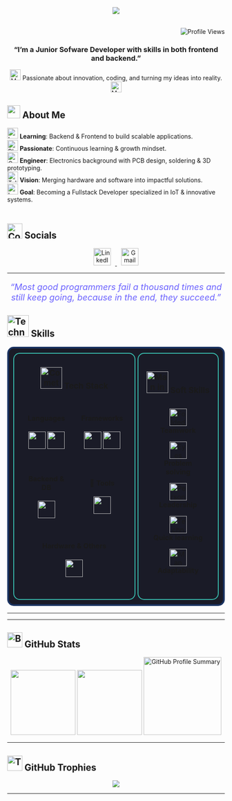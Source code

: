 
<div align="center">
  <img src="https://capsule-render.vercel.app/api?type=waving&height=250&color=0:0B0C55,40:005B96,70:00AEEF,100:EFEAC7&section=header"/>
  <h1 style="margin-top:-180px; color:white; border:none">Jorge Andres Cristancho Olarte</h1>
  <img src="https://readme-typing-svg.demolab.com?font=Orbitron&size=22&pause=1000&color=FFFFFF&center=true&vCenter=true&width=600&lines=Electronic+Engineer;Junior+Software+Developer" alt="Typing SVG"/><br>
</div>
<br>
<br>
<p align="right">
    <img src="https://komarev.com/ghpvc/?username=jcristancho2&label=Profile%20views&color=2d0447&style=flat" alt="Profile Views" />
</p>

<h3 align="center"><strong>“I’m a Junior Sofware Developer with skills in both frontend and backend.”</strong></h3>

<p align="center" style="font-size: 14px;"> 
  <img src="https://raw.githubusercontent.com/Tarikul-Islam-Anik/Animated-Fluent-Emojis/master/Emojis/Activities/Magic%20Wand.png" alt="Magic Wand" width="25" height="25" />
    Passionate about innovation, coding, and turning  my ideas into reality.
  <img src="https://raw.githubusercontent.com/Tarikul-Islam-Anik/Animated-Fluent-Emojis/master/Emojis/Activities/Magic%20Wand.png" alt="Magic Wand" width="25" height="25" />
</p>



<h2 align="left">
  <img src="https://raw.githubusercontent.com/Tarikul-Islam-Anik/Animated-Fluent-Emojis/master/Emojis/Hand%20gestures/Victory%20Hand%20Light%20Skin%20Tone.png" width="30"/> About Me
</h2>

<img src="https://raw.githubusercontent.com/Tarikul-Islam-Anik/Animated-Fluent-Emojis/master/Emojis/Objects/Laptop.png" alt="Laptop" width="25" height="25" /> **Learning**: Backend & Frontend to build scalable applications.  
<img src="https://raw.githubusercontent.com/Tarikul-Islam-Anik/Animated-Fluent-Emojis/master/Emojis/Objects/Black%20Nib.png" alt="Black Nib" width="25" height="25" /> **Passionate**: Continuous learning & growth mindset.  
<img src="https://raw.githubusercontent.com/Tarikul-Islam-Anik/Animated-Fluent-Emojis/master/Emojis/Objects/Gear.png" alt="Gear" width="25" height="25" /> **Engineer**: Electronics background with PCB design, soldering & 3D prototyping.  
<img src="https://raw.githubusercontent.com/Tarikul-Islam-Anik/Animated-Fluent-Emojis/master/Emojis/Objects/Telescope.png" alt="Telescope" width="25" height="25" /> **Vision**: Merging hardware and software into impactful solutions.  
<img src="https://raw.githubusercontent.com/Tarikul-Islam-Anik/Animated-Fluent-Emojis/master/Emojis/Objects/Loudspeaker.png" alt="Loudspeaker" width="25" height="25" /> **Goal**: Becoming a Fullstack Developer specialized in IoT & innovative systems.  
<br/>




## <img src="https://raw.githubusercontent.com/Tarikul-Islam-Anik/Animated-Fluent-Emojis/master/Emojis/Travel%20and%20places/Compass.png" alt="Compass" width="35" height="35" /> Socials


<p align="center">
  <a href="https://www.linkedin.com/in/jorge-andres-cristancho-olarte-478062283/" target="_blank">
    <img src="https://skillicons.dev/icons?i=linkedin" alt="LinkedIn" height="40" style="margin:0 10px;" />
  </a>
  <a href="mailto:jcristancho2@gmail.com" target="_blank">
    <img src="https://skillicons.dev/icons?i=gmail" alt="Gmail" height="40" style="margin:0 10px;" />
  </a>
</p>


---
<p align="center" style="font-style: italic; font-size: 20px; color: #6c63ff;">
   “Most good programmers fail a thousand times and still keep going, because in the end, they succeed.”
</p>



<h2 align="left"> <img src="https://raw.githubusercontent.com/Tarikul-Islam-Anik/Animated-Fluent-Emojis/master/Emojis/People%20with%20professions/Technologist%20Light%20Skin%20Tone.png" alt="Technologist Light Skin Tone" width="50" height="50" /> Skills
</h2>

<div align="center">

<table style="border: 4px solid #1A3260; border-radius: 15px; padding: 5px; width: 100%; border-collapse: separate; border-spacing: 5px; background: #1A1B27 ">
  <tr>
    <td width="60%" align="center" style="border: 2px solid #38BDAE; border-radius: 15px; padding: 5px; vertical-align: top;">
      <h3> <img src="https://raw.githubusercontent.com/Tarikul-Islam-Anik/Animated-Fluent-Emojis/master/Emojis/Travel%20and%20places/Comet.png" alt="Comet" width="50" height="50" /> Tech Stack</h3>
      <table style="width: 100%; border-collapse: separate; border-spacing: 10px;">
        <tr>
          <td align="center" width="50%">
            <h4>Languages</h4>
            <p>
              <img src="https://skillicons.dev/icons?i=html,css,js" height="40"/>
              <img src="https://skillicons.dev/icons?i=python,cs" height="40"/>
            </p>
          </td>
          <td align="center" width="50%">
            <h4> Frameworks</h4>
            <p>
              <img src="https://skillicons.dev/icons?i=bootstrap,tailwind" height="40"/>
              <img src="https://skillicons.dev/icons?i=vite,react" height="40"/>
            </p>
          </td>
        </tr>
        <tr>
          <td align="center" width="50%">
            <h4>Backend & DB</h4>
            <p>
              <img src="https://skillicons.dev/icons?i=dotnet,mysql,postgres" height="40"/>
            </p>
          </td>
          <td align="center" width="50%">
            <h4>🔧 Tools</h4>
            <p>
              <img src="https://skillicons.dev/icons?i=vscode,git,docker" height="40"/>
            </p>
          </td>
        </tr>
        <tr>
          <td align="center" colspan="2">
            <h4>Hardware & Others</h4>
            <p>
              <img src="https://skillicons.dev/icons?i=arduino,matlab,figma,obsidian" height="40"/>
            </p>
          </td>
        </tr>
      </table>
    </td>
    <td width="40%" align="center" style="border: 2px solid #38BDAE; border-radius: 15px; padding: 15px; vertical-align: top;">
      <h3><img src="https://raw.githubusercontent.com/Tarikul-Islam-Anik/Animated-Fluent-Emojis/master/Emojis/People%20with%20activities/Man%20in%20Lotus%20Position%20Light%20Skin%20Tone.png" alt="Man in Lotus Position Light Skin Tone" width="50" height="50" /> Soft Skills</h3>
      <table style="width: 100%; border-collapse: separate; border-spacing: 10px;">
        <tr>
          <td align="center">
            <img src="https://raw.githubusercontent.com/Tarikul-Islam-Anik/Animated-Fluent-Emojis/master/Emojis/Hand%20gestures/Folded%20Hands%20Medium-Light%20Skin%20Tone.png" alt="Folded Hands Medium-Light Skin Tone" width="40" height="40" />
            <br />
            <b>Teamwork</b>
      </td>
        </tr>
        <tr>
          <td align="center">
            <img src="https://raw.githubusercontent.com/Tarikul-Islam-Anik/Animated-Fluent-Emojis/master/Emojis/Hand%20gestures/Eyes.png" alt="Eyes" width="40" height="40" />
            <br />
            <b>Problem solving</b>
          </td>
        </tr>
        <tr>
          <td align="center">
            <img src="https://raw.githubusercontent.com/Tarikul-Islam-Anik/Animated-Fluent-Emojis/master/Emojis/People/Person%20Tipping%20Hand.png" alt="Person Tipping Hand" width="40" height="40" />
            <br />
            <b>Leadership</b>
          </td>
        </tr>
        <tr>
          <td align="center">
            <img src="https://raw.githubusercontent.com/Tarikul-Islam-Anik/Animated-Fluent-Emojis/master/Emojis/People/Technologist.png" alt="Technologist" width="40" height="40" />
            <br />
            <b>Quick learning</b>
          </td>
        </tr>
        <tr>
          <td align="center">
            <img src="https://raw.githubusercontent.com/Tarikul-Islam-Anik/Animated-Fluent-Emojis/master/Emojis/People/Man%20Climbing.png" alt="Man Climbing" width="40" height="40" />
            <br />
            <b>Adaptability</b>
          </td>
        </tr>
      </table>
    </td>
  </tr>
</table>

</div>


---
<!--## <img src="https://raw.githubusercontent.com/Tarikul-Islam-Anik/Animated-Fluent-Emojis/master/Emojis/Travel%20and%20places/Rocket.png" alt="Rocket" width="35" height="35" /> Proyectos Destacados

<table>
  <tr>
    <td align="center">
      <a href="https://github.com/jcristancho2/NEURON_ESP32ADS1299">
        <img src="https://raw.githubusercontent.com/jcristancho2/NEURON_ESP32ADS1299/main/captura1.png" width="200px" alt="NEURON ESP32"/><br />
        <sub><b>NEURON_ESP32ADS1299</b></sub>
      </a>
      <br />
      <sub>Lectura de EEG con ESP32 + ADS1299</sub>
    </td>
    <td align="center">
      <a href="https://github.com/jcristancho2/API_NEURON">
        <img src="https://raw.githubusercontent.com/jcristancho2/API_NEURON/main/captura1.png" width="200px" alt="API NEURON"/><br />
        <sub><b>API_NEURON</b></sub>
      </a>
      <br />
      <sub>Frontend para señales EEG en tiempo real</sub>
    </td>
    <td align="center">
      <a href="https://github.com/jcristancho2/photodetector-sampling-system">
        <img src="https://raw.githubusercontent.com/jcristancho2/photodetector-sampling-system/main/captura1.png" width="200px" alt="Photodetector System"/><br />
        <sub><b>Photodetector Sampling</b></sub>
      </a>
      <br />
      <sub>Sistema óptico con ESP32</sub>
    </td>
  </tr>
</table>
-->
---

## <img src="https://raw.githubusercontent.com/Tarikul-Islam-Anik/Animated-Fluent-Emojis/master/Emojis/Objects/Bar%20Chart.png" alt="Bar Chart" width="35" height="35" /> GitHub Stats

<div align="center">
  <img height="150" src="https://github-readme-stats.vercel.app/api/top-langs/?username=jcristancho2&layout=compact&theme=tokyonight&hide_border=true"/>
  <img height="150" src="https://github-readme-stats.vercel.app/api?username=jcristancho2&show_icons=true&include_all_commits=true&count_private=true&theme=tokyonight&rank_icon=github&hide_border=true"/>
  <img height="180" src="https://github-profile-summary-cards.vercel.app/api/cards/profile-details?username=jcristancho2&theme=tokyonight" alt="GitHub Profile Summary" />
</div>


---

## <img src="https://raw.githubusercontent.com/Tarikul-Islam-Anik/Animated-Fluent-Emojis/master/Emojis/Activities/Trophy.png" alt="Trophy" width="35" height="35" /> GitHub Trophies

<div align="center">
  <img src="https://github-profile-trophy.vercel.app/?username=jcristancho2&theme=tokyonight&no-frame=false&no-bg=false&margin-w=4"/>
</div>

---


